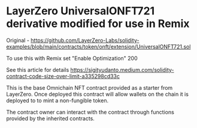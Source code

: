 # LayerZero UniversalONFT721 derivative modified for use in Remix

Original - https://github.com/LayerZero-Labs/solidity-examples/blob/main/contracts/token/onft/extension/UniversalONFT721.sol

To use this with Remix set "Enable Optimization" 200

See this article for details https://sigityudanto.medium.com/solidity-contract-code-size-over-limit-a335298cd33c

This is the base Omnichain NFT contract provided as a starter from LayerZero. Once deployed this contract will allow wallets on the chain it is deployed to to mint a non-fungible token.

The contract owner can interact with the contract through functions provided by the inherited contracts.
